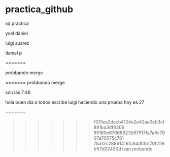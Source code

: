 # practica_github
xd practica

yoel daniel

luigi suarez

daniel p

=======



probbando merge

=======
probbando merge

son las 7:46

hola buen dia a todos escribe luigi haciendo una prueba  hoy es 27

=======
>>>>>>> f331ea2dacb4124e2e42aa0eb3cf891ba3df8306
>>>>>>> 95160e67066623b97517fa7a6c7007a70575c781
>>>>>>> 7ba12c28861416fc84df3b170f228bff7d32430d
ivan probando